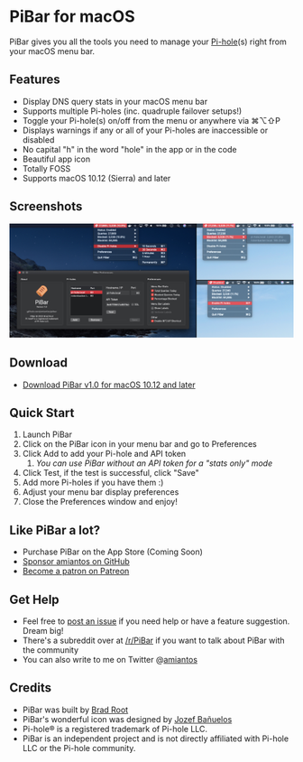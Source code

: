 # PiBar for macOS

PiBar gives you all the tools you need to manage your [Pi-hole](https://pi-hole.net)(s) right from your macOS menu bar.

## Features

- Display DNS query stats in your macOS menu bar
- Supports multiple Pi-holes (inc. quadruple failover setups!)
- Toggle your Pi-hole(s) on/off from the menu or anywhere via ⌘⌥⇧P
- Displays warnings if any or all of your Pi-holes are inaccessible or disabled
- No capital "h" in the word "hole" in the app or in the code
- Beautiful app icon
- Totally FOSS
- Supports macOS 10.12 (Sierra) and later

## Screenshots

![PiBar Screenshots](/.github/screenshots.jpg?raw=true)

## Download

- [Download PiBar v1.0 for macOS 10.12 and later](https://s3.amazonaws.com/amiantos/PiBar-1.0.zip)

## Quick Start

1. Launch PiBar
2. Click on the PiBar icon in your menu bar and go to Preferences
3. Click Add to add your Pi-hole and API token
    1. *You can use PiBar without an API token for a "stats only" mode*
4. Click Test, if the test is successful, click "Save"
5. Add more Pi-holes if you have them :)
6. Adjust your menu bar display preferences
7. Close the Preferences window and enjoy!

## Like PiBar a lot?

- Purchase PiBar on the App Store (Coming Soon)
- [Sponsor amiantos on GitHub](https://github.com/sponsors/amiantos)
- [Become a patron on Patreon](https://www.patreon.com/amiantos)

## Get Help

- Feel free to [post an issue](https://github.com/amiantos/pibar/issues/new) if you need help or have a feature suggestion. Dream big!
- There's a subreddit over at [/r/PiBar](https://www.reddit.com/r/PiBar) if you want to talk about PiBar with the community
- You can also write to me on Twitter @[amiantos](https://twitter.com/amiantos)

## Credits

- PiBar was built by [Brad Root](https://github.com/amiantos)
- PiBar's wonderful icon was designed by [Jozef Bañuelos](https://jozef.design)
- Pi-hole® is a registered trademark of Pi-hole LLC.
- PiBar is an independent project and is not directly affiliated with Pi-hole LLC or the Pi-hole community.
